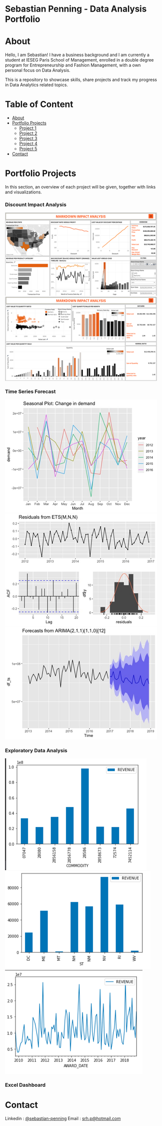 # Sebastian Penning - Data Analysis Portfolio

# About

Hello, I am Sebastian! I have a business background and I am currently a student at IESEG Paris School of Management, enrolled in a double degree program for Entrepreneurship and Fashion Management, with a own personal focus on Data Analysis. 

This is a repository to showcase skills, share projects and track my progress in Data Analytics related topics.

# Table of Content
- [About](#about)
- [Portfolio Projects](#portfolio-projects)
  - [Project 1](#project-1)
  - [Project 2](#project-2)
  - [Project 3](#project-3)
  - [Project 4](#project-4)
  - [Project 5](#project-5)
- [Contact](#contact) 

# Portfolio Projects 

In this section, an overview of each project will be given, together with links and visualizations. 

### Discount Impact Analysis

![alt text](https://github.com/sebastianpenning/sebas_portfolio/blob/main/discount_impact_1.png?raw=true)
![alt text](https://github.com/sebastianpenning/sebas_portfolio/blob/main/discount_impact_2.png?raw=true)

### Time Series Forecast

![alt text](https://github.com/sebastianpenning/sebas_portfolio/blob/main/time_series_1.jpeg?raw=true)
![alt text](https://github.com/sebastianpenning/sebas_portfolio/blob/main/time_series_2.jpeg?raw=true)
![alt text](https://github.com/sebastianpenning/sebas_portfolio/blob/main/time_series_3.jpeg?raw=true)

### Exploratory Data Analysis

![alt text](https://github.com/sebastianpenning/sebas_portfolio/blob/main/exploratory_1.jpeg?raw=true)
![alt text](https://github.com/sebastianpenning/sebas_portfolio/blob/main/exploratory_2.jpeg?raw=true)
![alt text](https://github.com/sebastianpenning/sebas_portfolio/blob/main/exploratory_3.jpeg?raw=true)

### Excel Dashboard

# Contact 

Linkedin : [@sebastian-penning](https://www.linkedin.com/in/sebastian-penning)
Email : srh.p@hotmail.com 
